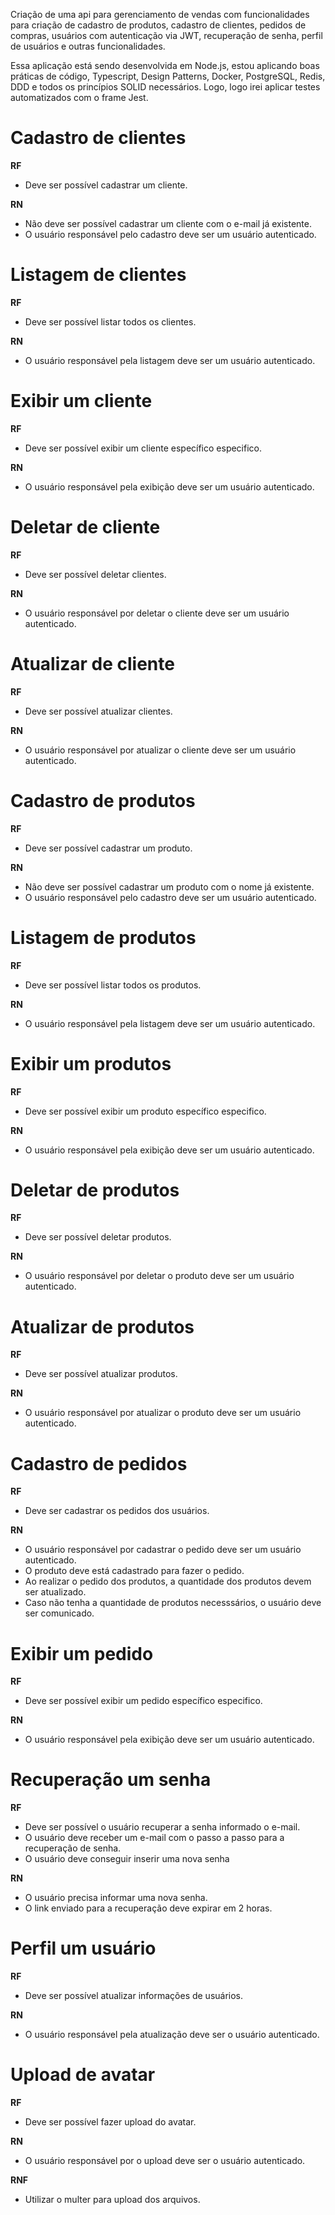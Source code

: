 Criação de uma api para gerenciamento de vendas com funcionalidades para criação de cadastro de produtos, cadastro de clientes, pedidos de compras, usuários com autenticação via JWT, recuperação de senha, perfil de usuários e outras funcionalidades.

Essa aplicação está sendo desenvolvida em Node.js, estou aplicando boas práticas de código, Typescript, Design Patterns, Docker, PostgreSQL, Redis, DDD e todos os princípios SOLID necessários. Logo, logo irei aplicar testes automatizados com o frame Jest.

# Cadastro de clientes

**RF**

- Deve ser possível cadastrar um cliente.

**RN**

- Não deve ser possível cadastrar um cliente com o e-mail já existente.
- O usuário responsável pelo cadastro deve ser um usuário autenticado.

# Listagem de clientes

**RF**

- Deve ser possível listar todos os clientes.

**RN**

- O usuário responsável pela listagem deve ser um usuário autenticado.

# Exibir um cliente

**RF**

- Deve ser possível exibir um cliente específico especifico.

**RN**

- O usuário responsável pela exibição deve ser um usuário autenticado.

# Deletar de cliente

**RF**

- Deve ser possível deletar clientes.

**RN**

- O usuário responsável por deletar o cliente deve ser um usuário autenticado.

# Atualizar de cliente

**RF**

- Deve ser possível atualizar clientes.

**RN**

- O usuário responsável por atualizar o cliente deve ser um usuário autenticado.

# Cadastro de produtos

**RF**

- Deve ser possível cadastrar um produto.

**RN**

- Não deve ser possível cadastrar um produto com o nome já existente.
- O usuário responsável pelo cadastro deve ser um usuário autenticado.

# Listagem de produtos

**RF**

- Deve ser possível listar todos os produtos.

**RN**

- O usuário responsável pela listagem deve ser um usuário autenticado.

# Exibir um produtos

**RF**

- Deve ser possível exibir um produto específico especifico.

**RN**

- O usuário responsável pela exibição deve ser um usuário autenticado.

# Deletar de produtos

**RF**

- Deve ser possível deletar produtos.

**RN**

- O usuário responsável por deletar o produto deve ser um usuário autenticado.

# Atualizar de produtos

**RF**

- Deve ser possível atualizar produtos.

**RN**

- O usuário responsável por atualizar o produto deve ser um usuário autenticado.

# Cadastro de pedidos

**RF**

- Deve ser cadastrar os pedidos dos usuários.

**RN**

- O usuário responsável por cadastrar o pedido deve ser um usuário autenticado.
- O produto deve está cadastrado para fazer o pedido.
- Ao realizar o pedido dos produtos, a quantidade dos produtos devem ser atualizado.
- Caso não tenha a quantidade de produtos necesssários, o usuário deve ser comunicado.

# Exibir um pedido

**RF**

- Deve ser possível exibir um pedido específico especifico.

**RN**

- O usuário responsável pela exibição deve ser um usuário autenticado.

# Recuperação um senha

**RF**

- Deve ser possível o usuário recuperar a senha informado o e-mail.
- O usuário deve receber um e-mail com o passo a passo para a recuperação de senha.
- O usuário deve conseguir inserir uma nova senha

**RN**

- O usuário precisa informar uma nova senha.
- O link enviado para a recuperação deve expirar em 2 horas.

# Perfil um usuário

**RF**

- Deve ser possível atualizar informações de usuários.

**RN**

- O usuário responsável pela atualização deve ser o usuário autenticado.

# Upload de avatar

**RF**

- Deve ser possível fazer upload do avatar.

**RN**

- O usuário responsável por o upload deve ser o usuário autenticado.

**RNF**

- Utilizar o multer para upload dos arquivos.
